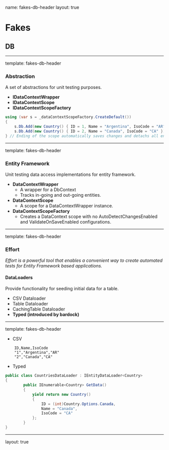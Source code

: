 name: fakes-db-header
layout: true

# Fakes

## DB

---
template: fakes-db-header

### Abstraction

A set of abstractions for unit testing purposes.

* **IDataContextWrapper**
* **IDataContextScope**
* **IDataContextScopeFactory**

```csharp
using (var s = _dataContextScopeFactory.CreateDefault())
{
    s.Db.Add(new Country() { ID = 1, Name = "Argentina", IsoCode = "AR" });
	s.Db.Add(new Country() { ID = 2, Name = "Canada", IsoCode = "CA" });
} // Ending of the scope automatically saves changes and detachs all entities. 
```

---
template: fakes-db-header

### Entity Framework

Unit testing data access implementations for entity framework.

* **DataContextWrapper**
	* A wrapper for a DbContext
	* Tracks in-going and out-going entities.
* **DataContextScope**
	* A scope for a DataContextWrapper instance.
* **DataContextScopeFactory**
	* Creates a DataContext scope with no AutoDetectChangesEnabled and ValidateOnSaveEnabled configurations.

---
template: fakes-db-header

### Effort

*Effort is a powerful tool that enables a convenient way to create automated tests for Entity Framework based applications.*

#### DataLoaders

Provide functionality for seeding initial data for a table.

* CSV Dataloader
* Table Dataloader
* CachingTable Dataloader
* **Typed (introduced by bardock)**

---
template: fakes-db-header

* CSV
```
	ID,Name,IsoCode
	"1","Argentina","AR"
	"2","Canada","CA"
```

* Typed
```csharp
public class CountriesDataLoader : IEntityDataLoader<Country>
{
    	public IEnumerable<Country> GetData()
    	{
        	yield return new Country()
        	{
        	    ID = (int)Country.Options.Canada,
        	    Name = "Canada",
        	    IsoCode = "CA"
        	};
		}
}
```
---
layout: true